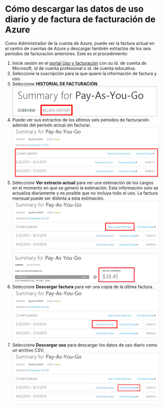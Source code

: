 <properties
	pageTitle="Cómo descargar los datos de uso diario y la factura de facturación de Azure | Microsoft Azure"
	description="Describe cómo descargar los datos de uso diario y la factura de facturación de Azure"
	services="billing"
	documentationCenter=""
	authors="genlin"
	manager="jarrettr"
	editor="meerak"
	tags="billing"
	/>

<tags
	ms.service="billing"
	ms.workload="na"
	ms.tgt_pltfrm="na"
	ms.devlang="na"
	ms.topic="article"
	ms.date="10/20/2015"
	ms.author="genli"/>

# Cómo descargar las datos de uso diario y de factura de facturación de Azure

Como Administrador de la cuenta de Azure, puede ver la factura actual en el centro de cuentas de Azure y descargar también extractos de los seis períodos de facturación anteriores. Este es el procedimiento:

1. Inicie sesión en el [portal Uso y facturación](https://account.windowsazure.com/subscriptions) con su id. de cuenta de Microsoft, id de cuenta profesional o id. de cuenta educativa.
2. Seleccione la suscripción para la que quiere la información de factura y uso.
3. Seleccione **HISTORIAL DE FACTURACIÓN**. </br>![billinghistory](./media/billing-download-azure-invoice-daily-usage-date/Billinghisotry.png)
4. Puede ver sus extractos de los últimos seis períodos de facturación además del período actual sin facturar. </br>![billingsum](./media/billing-download-azure-invoice-daily-usage-date/billingSum.png)</br>
5. Seleccione **Ver extracto actual** para ver una estimación de los cargos en el momento en que se generó la estimación. Esta información solo se actualiza diariamente y es posible que no incluya todo el uso. La factura mensual puede ser distinta a esta estimación.</br>![billingsum2](./media/billing-download-azure-invoice-daily-usage-date/billingSum2.png)</br>![billingsum3](./media/billing-download-azure-invoice-daily-usage-date/billingSum3.png)</br>
6. Seleccione **Descargar factura** para ver una copia de la última factura. </br>![DLInvoice](./media/billing-download-azure-invoice-daily-usage-date/DLInvoice1.png)
7. Seleccione **Descargar uso** para descargar los datos de uso diario como un archivo CSV.</br>![DLusage](./media/billing-download-azure-invoice-daily-usage-date/DLusage.png)

<!---HONumber=Nov15_HO1-->